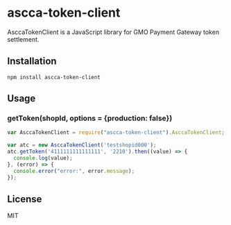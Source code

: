 # ascca-token-client
AsccaTokenClient is a JavaScript library for GMO Payment Gateway token settlement.

## Installation
```
npm install ascca-token-client
```

## Usage
### getToken(shopId, options = {production: false})
```js
var AsccaTokenClient = require("ascca-token-client").AsccaTokenClient;

var atc = new AsccaTokenClient('testshopid000');
atc.getToken('4111111111111111', '2210').then((value) => {
  console.log(value);
}, (error) => {
  console.error("error:", error.message);
});
```

## License
MIT
